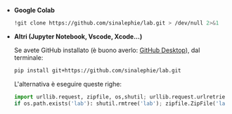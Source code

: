 * **Google Colab**

    ```bash
    !git clone https://github.com/sinalephie/lab.git > /dev/null 2>&1
    ```

* **Altri (Jupyter Notebook, Vscode, Xcode...)**

    Se avete GitHub installato (è buono averlo: [GitHub Desktop](https://desktop.github.com/)), dal terminale:

    ```bash
    pip install git+https://github.com/sinalephie/lab.git
    ```

    L'alternativa è eseguire queste righe:

    ```python
    import urllib.request, zipfile, os,shutil; urllib.request.urlretrieve('https://codeload.github.com/sinalephie/lab/zip/refs/heads/main', 'lab.zip')
	if os.path.exists('lab'): shutil.rmtree('lab'); zipfile.ZipFile('lab.zip', 'r').extractall('lab1'); os.remove('lab.zip'); shutil.move('lab1/lab-main', 'lab'); shutil.rmtree('lab1'

    ```
